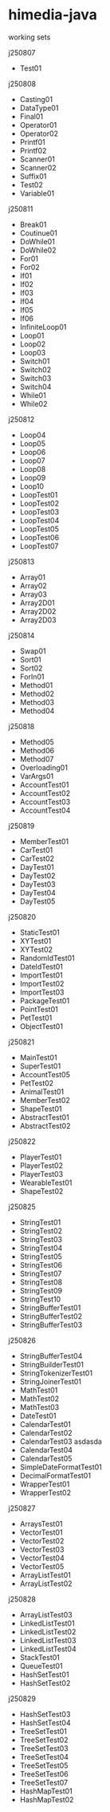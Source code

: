 # himedia-java
working sets

j250807
- Test01

j250808
- Casting01
- DataType01
- Final01
- Operator01
- Operator02
- Printf01
- Printf02
- Scanner01
- Scanner02
- Suffix01
- Test02
- Variable01
  
j250811
- Break01
- Coutinue01
- DoWhile01
- DoWhile02
- For01
- For02
- If01
- If02
- If03
- If04
- If05
- If06
- InfiniteLoop01
- Loop01
- Loop02
- Loop03
- Switch01
- Switch02
- Switch03
- Switch04
- While01
- While02
  
j250812
- Loop04
- Loop05
- Loop06
- Loop07
- Loop08
- Loop09
- Loop10
- LoopTest01
- LoopTest02
- LoopTest03
- LoopTest04
- LoopTest05
- LoopTest06
- LoopTest07

j250813
- Array01
- Array02
- Array03
- Array2D01
- Array2D02
- Array2D03

j250814
- Swap01
- Sort01
- Sort02
- ForIn01
- Method01
- Method02
- Method03
- Method04

j250818
- Method05
- Method06
- Method07
- Overloading01
- VarArgs01
- AccountTest01
- AccountTest02
- AccountTest03
- AccountTest04

j250819
- MemberTest01
- CarTest01
- CarTest02
- DayTest01
- DayTest02
- DayTest03
- DayTest04
- DayTest05

j250820
- StaticTest01
- XYTest01
- XYTest02
- RandomIdTest01
- DateIdTest01
- ImportTest01
- ImportTest02
- ImportTest03
- PackageTest01
- PointTest01
- PetTest01
- ObjectTest01

j250821
- MainTest01
- SuperTest01
- AccountTest05
- PetTest02
- AnimalTest01
- MemberTest02
- ShapeTest01
- AbstractTest01
- AbstractTest02

j250822
- PlayerTest01
- PlayerTest02
- PlayerTest03
- WearableTest01
- ShapeTest02

j250825
- StringTest01
- StringTest02
- StringTest03
- StringTest04
- StringTest05
- StringTest06
- StringTest07
- StringTest08
- StringTest09
- StringTest10
- StringBufferTest01
- StringBufferTest02
- StringBufferTest03

j250826
- StringBufferTest04
- StringBuilderTest01
- StringTokenizerTest01
- StringJoinerTest01
- MathTest01
- MathTest02
- MathTest03
- DateTest01
- CalendarTest01
- CalendarTest02
- CalendarTest03 asdasda
- CalendarTest04
- CalendarTest05
- SimpleDateFormatTest01
- DecimalFormatTest01
- WrapperTest01
- WrapperTest02

j250827
- ArraysTest01
- VectorTest01
- VectorTest02
- VectorTest03
- VectorTest04
- VectorTest05
- ArrayListTest01
- ArrayListTest02

j250828
- ArrayListTest03
- LinkedListTest01
- LinkedListTest02
- LinkedListTest03
- LinkedListTest04
- StackTest01
- QueueTest01
- HashSetTest01
- HashSetTest02

j250829
- HashSetTest03
- HashSetTest04
- TreeSetTest01
- TreeSetTest02
- TreeSetTest03
- TreeSetTest04
- TreeSetTest05
- TreeSetTest06
- TreeSetTest07
- HashMapTest01
- HashMapTest02
